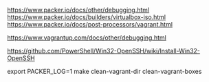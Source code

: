 https://www.packer.io/docs/other/debugging.html
https://www.packer.io/docs/builders/virtualbox-iso.html
https://www.packer.io/docs/post-processors/vagrant.html

https://www.vagrantup.com/docs/other/debugging.html

https://github.com/PowerShell/Win32-OpenSSH/wiki/Install-Win32-OpenSSH

export PACKER_LOG=1
make clean-vagrant-dir clean-vagrant-boxes
